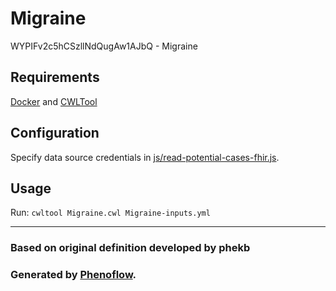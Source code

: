 # Migraine

WYPIFv2c5hCSzllNdQugAw1AJbQ - Migraine

## Requirements

[Docker](https://docs.docker.com/install/) and [CWLTool](https://github.com/common-workflow-language/cwltool#install)

## Configuration

Specify data source credentials in [js/read-potential-cases-fhir.js](js/read-potential-cases-fhir.js).

## Usage

Run: `cwltool Migraine.cwl Migraine-inputs.yml`

***

### Based on original definition developed by phekb
### Generated by [Phenoflow](https://kclhi.org/phenoflow).
